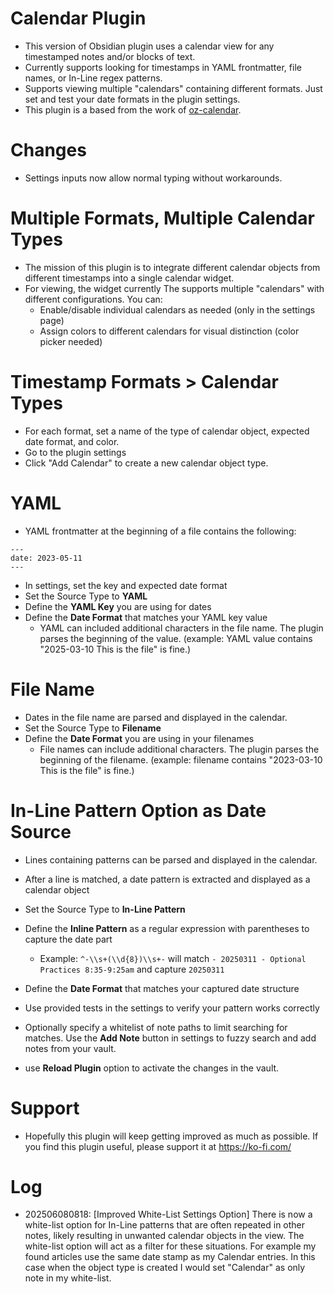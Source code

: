# Calendar Plugin
- This version of Obsidian plugin uses a calendar view for any timestamped notes and/or blocks of text.
- Currently supports looking for timestamps in YAML frontmatter, file names, or In-Line regex patterns.
- Supports viewing multiple "calendars" containing different formats. Just set and test your date formats in the plugin settings.
- This plugin is a based from the work of [oz-calendar](https://github.com/ozntel/oz-calendar).

# Changes
- Settings inputs now allow normal typing without workarounds.

# Multiple Formats, Multiple Calendar Types
- The mission of this plugin is to integrate different calendar objects from different timestamps into a single calendar widget.
- For viewing, the widget currently The supports multiple "calendars" with different configurations. You can:
    - Enable/disable individual calendars as needed (only in the settings page)
    - Assign colors to different calendars for visual distinction (color picker needed)

# Timestamp Formats > Calendar Types
- For each format, set a name of the type of calendar object, expected date format, and color.
- Go to the plugin settings
- Click "Add Calendar" to create a new calendar object type.

# YAML

- YAML frontmatter at the beginning of a file contains the following:

```
---
date: 2023-05-11
---
```

- In settings, set the key and expected date format
- Set the Source Type to **YAML**
- Define the **YAML Key** you are using for dates
- Define the **Date Format** that matches your YAML key value
    - YAML can included additional characters in the file name. The plugin parses the beginning of the value. (example: YAML value contains "2025-03-10 This is the file" is fine.)

# File Name

- Dates in the file name are parsed and displayed in the calendar.
- Set the Source Type to **Filename**
- Define the **Date Format** you are using in your filenames
    - File names can include additional characters. The plugin parses the beginning of the filename. (example: filename contains "2023-03-10 This is the file" is fine.)

# In-Line Pattern Option as Date Source

- Lines containing patterns can be parsed and displayed in the calendar.
- After a line is matched, a date pattern is extracted and displayed as a calendar object
- Set the Source Type to **In-Line Pattern**
- Define the **Inline Pattern** as a regular expression with parentheses to capture the date part
    - Example: `^-\\s+(\\d{8})\\s+-` will match `- 20250311 - Optional Practices 8:35-9:25am` and capture `20250311`
- Define the **Date Format** that matches your captured date structure
- Use provided tests in the settings to verify your pattern works correctly
- Optionally specify a whitelist of note paths to limit searching for matches. Use the **Add Note** button in settings to fuzzy search and add notes from your vault.


- use **Reload Plugin** option to activate the changes in the vault.

# Support
- Hopefully this plugin will keep getting improved as much as possible. If you find this plugin useful, please support it at https://ko-fi.com/

# Log
- 202506080818: [Improved White-List Settings Option] There is now a white-list option for In-Line patterns that are often repeated in other notes, likely resulting in unwanted calendar objects in the view. The white-list option will act as a filter for these situations. For example my found articles use the same date stamp as my Calendar entries. In this case when the object type is created I would set "Calendar" as only note in my white-list.